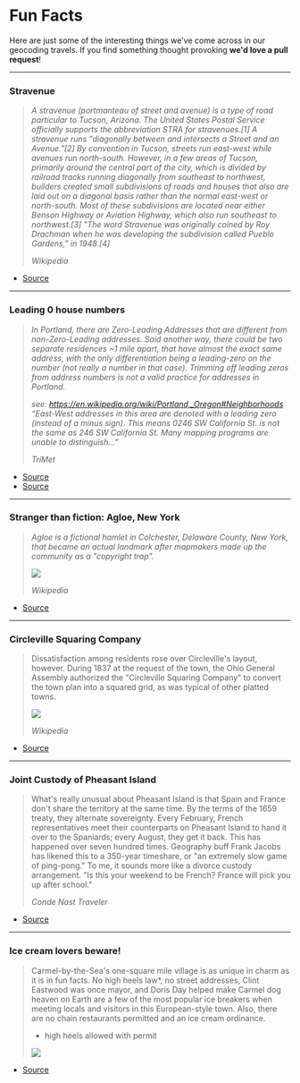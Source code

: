 # Fun Facts

Here are just some of the interesting things we've come across in our geocoding travels.
If you find something thought provoking **we'd love a pull request**!

-----

### Stravenue

> *A stravenue (portmanteau of street and avenue) is a type of road particular to Tucson, Arizona. The United States Postal Service officially supports the abbreviation STRA for stravenues.[1] A stravenue runs "diagonally between and intersects a Street and an Avenue."[2] By convention in Tucson, streets run east-west while avenues run north-south. However, in a few areas of Tucson, primarily around the central part of the city, which is divided by railroad tracks running diagonally from southeast to northwest, builders created small subdivisions of roads and houses that also are laid out on a diagonal basis rather than the normal east-west or north-south. Most of these subdivisions are located near either Benson Highway or Aviation Highway, which also run southeast to northwest.[3] "The word Stravenue was originally coined by Roy Drachman when he was developing the subdivision called Pueblo Gardens," in 1948.[4]*
>
> *Wikipedia*

- [Source](https://en.m.wikipedia.org/wiki/Stravenue)

-----

### Leading 0 house numbers

> *In Portland, there are Zero-Leading Addresses that are different from non-Zero-Leading addresses. Said another way, there could be two separate residences ~1 mile apart, that have almost the exact same address, with the only differentiation being a leading-zero on the number (not really a number in that case). Trimming off leading zeros from address numbers is not a valid practice for addresses in Portland.*
>
> *see: https://en.wikipedia.org/wiki/Portland,_Oregon#Neighborhoods “East-West addresses in this area are denoted with a leading zero (instead of a minus sign). This means 0246 SW California St. is not the same as 246 SW California St. Many mapping programs are unable to distinguish...”*
>
> *TriMet*

- [Source](https://github.com/pelias/pelias/issues/524)
- [Source](https://en.wikipedia.org/wiki/Portland,_Oregon#Neighborhoods)

-----

### Stranger than fiction: Agloe, New York

> *Agloe is a fictional hamlet in Colchester, Delaware County, New York, that became an actual landmark after mapmakers made up the community as a "copyright trap".*
>
> ![](https://upload.wikimedia.org/wikipedia/en/4/40/FictionalAgloeNewYork.PNG)
>
> *Wikipedia*

- [Source](https://en.wikipedia.org/wiki/Agloe,_New_York)

-----

### Circleville Squaring Company 

> Dissatisfaction among residents rose over Circleville's layout, however. During 1837 at the request of the town, the Ohio General Assembly authorized the "Circleville Squaring Company" to convert the town plan into a squared grid, as was typical of other platted towns. 
>
> ![](https://upload.wikimedia.org/wikipedia/en/thumb/5/53/CirclevilleOhioSeal.png/100px-CirclevilleOhioSeal.png)
>
> *Wikipedia*

- [Source](https://en.wikipedia.org/wiki/Circleville,_Ohio)

-----

### Joint Custody of Pheasant Island

>What's really unusual about Pheasant Island is that Spain and France don't share the territory at the same time. By the terms of the 1659 treaty, they alternate sovereignty. Every February, French representatives meet their counterparts on Pheasant Island to hand it over to the Spaniards; every August, they get it back. This has happened over seven hundred times. Geography buff Frank Jacobs has likened this to a 350-year timeshare, or "an extremely slow game of ping-pong." To me, it sounds more like a divorce custody arrangement. "Is this your weekend to be French? France will pick you up after school."
>
> *Conde Nast Traveler*

- [Source](http://www.cntraveler.com/story/why-pheasant-island-is-sometimes-in-france-sometimes-in-spain)

-----

### Ice cream lovers beware!

> Carmel-by-the-Sea's one-square mile village is as unique in charm as it is in fun facts. No high heels law*, no street addresses, Clint Eastwood was once mayor, and Doris Day helped make Carmel dog heaven on Earth are a few of the most popular ice breakers when meeting locals and visitors in this European-style town.
> Also, there are no chain restaurants permitted and an ice cream ordinance.
>
> * high heels allowed with permit
>
> ![](https://www.carmelcalifornia.com/webart/map3_sm.jpg)

- [Source](http://www.carmelcalifornia.com/fun-facts-about-carmel.htm?PageSpeed=noscript)
